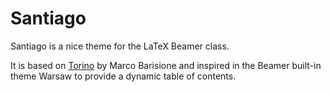 Santiago
========

Santiago is a nice theme for the LaTeX Beamer class.

It is based on [Torino](http://blog.barisione.org/2007-09/torino-a-pretty-theme-for-latex-beamer/) by Marco Barisione and inspired in the Beamer built-in theme Warsaw to provide a dynamic table of contents.
